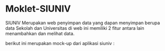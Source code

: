 # Moklet-SIUNIV

SIUNIV Merupakan web penyimpan data yang dapan menyimpan berupa data Sekolah dan Universitas
di web ini memiliki 2 fitur antara lain menambahkan dan melihat data.

berikut ini merupakan mock-up dari aplikasi siuniv :

